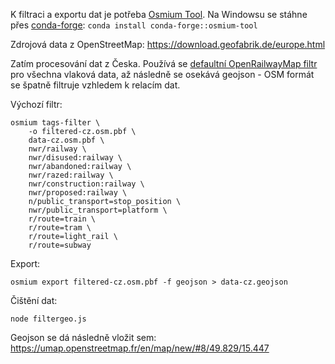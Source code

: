 K filtraci a exportu dat je potřeba [Osmium Tool](https://osmcode.org/osmium-tool/). Na Windowsu se stáhne přes [conda-forge](https://conda-forge.org/download/): `conda install conda-forge::osmium-tool`

Zdrojová data z OpenStreetMap: https://download.geofabrik.de/europe.html

Zatím procesování dat z Česka. Používá se [defaultní OpenRailwayMap filtr](https://github.com/OpenRailwayMap/OpenRailwayMap-CartoCSS/blob/master/SETUP.md#load-osm-data-into-the-database) pro všechna vlaková data, až následně se osekává geojson - OSM formát se špatně filtruje vzhledem k relacím dat.

Výchozí filtr:
```
osmium tags-filter \
    -o filtered-cz.osm.pbf \
    data-cz.osm.pbf \
    nwr/railway \
    nwr/disused:railway \
    nwr/abandoned:railway \
    nwr/razed:railway \
    nwr/construction:railway \
    nwr/proposed:railway \
    n/public_transport=stop_position \
    nwr/public_transport=platform \
    r/route=train \
    r/route=tram \
    r/route=light_rail \
    r/route=subway
```

Export:
```    
osmium export filtered-cz.osm.pbf -f geojson > data-cz.geojson
```

Čištění dat:
```
node filtergeo.js
```

Geojson se dá následně vložit sem: https://umap.openstreetmap.fr/en/map/new/#8/49.829/15.447

